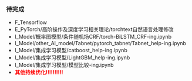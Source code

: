 

### 待完成
* F_Tensorflow
* E_PyTorch/高阶操作及深度学习相关理论/torchtext自然语言处理修改
* I_Model/概率图模型/条件随机场CRF/torch-BiLSTM_CRF-ing.ipynb
* I_Model/other_AI_model/Tabnet/pytorch_tabnet/Tabnet_help-ing.ipynb
* I_Model/集成学习模型/catboost_help-ing.ipynb
* I_Model/集成学习模型/LightGBM_help-ing.ipynb
* I_Model/集成学习模型/模型比较-ing.ipynb
* <font color='red'>**其他持续优化!!!!!!!!!!**</font>